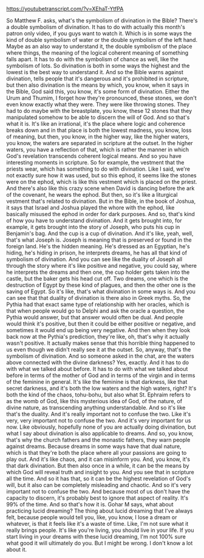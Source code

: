 https://youtubetranscript.com/?v=XEhaT-YtfPA

 So Matthew F. asks, what's the symbolism of divination in the Bible? There's a double symbolism of divination. It has to do with actually this month's patron only video, if you guys want to watch it. Which is in some ways the kind of double symbolism of water or the double symbolism of the left hand. Maybe as an also way to understand it, the double symbolism of the place where things, the meaning of the logical coherent meaning of something falls apart. It has to do with the symbolism of chance as well, like the symbolism of lots. So divination is both in some ways the highest and the lowest is the best way to understand it. And so the Bible warns against divination, tells people that it's dangerous and it's prohibited in scripture, but then also divination is the means by which, you know, when it says in the Bible, God said this, you know, it's some form of divination. Either the Urum and Thumim, I forget how they're pronounced, these stones, we don't even know exactly what they were. They were like throwing stones. They had to do maybe with the breastplate, you know, these 12 stones that they manipulated somehow to be able to discern the will of God. And so that's what it is. It's like an irrational, it's the place where logic and coherence breaks down and in that place is both the lowest madness, you know, loss of meaning, but then, you know, in the higher way, like the higher waters, you know, the waters are separated in scripture at the outset. In the higher waters, you have a reflection of that, which is rather the manner in which God's revelation transcends coherent logical means. And so you have interesting moments in scripture. So for example, the vestment that the priests wear, which has something to do with divination. Like I said, we're not exactly sure how it was used, but so this ephod, it seems like the stones were on the ephod, which is like this vestment which is placed on the priest. And there's also like this crazy scene when David is dancing before the ark of the covenant, he wears the ephod. But then, so it's like a liturgical vestment that's related to divination. But in the Bible, in the book of Joshua, it says that Israel and Joshua played the whore with the ephod, like basically misused the ephod in order for dark purposes. And so, that's kind of how you have to understand divination. And it gets brought into, for example, it gets brought into the story of Joseph, who puts his cup in Benjamin's bag. And the cup is a cup of divination. And it's like, yeah, well, that's what Joseph is. Joseph is meaning that is preserved or found in the foreign land. He's the hidden meaning. He's dressed as an Egyptian, he's hiding, he's hiding in prison, he interprets dreams, he has all that kind of symbolism of divination. And you can see like the duality of Joseph all through the story where it's like positive and negative, you could say, where he interprets the dreams and then one, the cup holder gets taken into the castle, but the baker gets his head cut off. Two dreams, one which is the destruction of Egypt by these kind of plagues, and then the other one is the saving of Egypt. So it's like, that's what divination in some ways is. And you can see that that duality of divination is there also in Greek myths. So, the Pythia had that exact same type of relationship with her oracles, which is that when people would go to Delphi and ask the oracle a question, the Pythia would answer, but that answer would often be dual. And people would think it's positive, but then it could be either positive or negative, and sometimes it would end up being very negative. And then when they look back now at the Pythia's prediction, they're like, oh, that's why it actually wasn't positive. It actually makes sense that this horrible thing happened to us even though we didn't really see it at the outset. So, anyway, that's the symbolism of divination. And so someone asked in the chat, are the waters above connected with the divine darkness? Yes, exactly. And it has to do with what we talked about before. It has to do with what we talked about before in terms of the mother of God and in terms of the virgin and in terms of the feminine in general. It's like the feminine is that darkness, like that secret darkness, and it's both the low waters and the high waters, right? It's both the kind of the chaos, tohu-bohu, but also what St. Ephraim refers to as the womb of God, like this mysterious idea of God, of the nature, of divine nature, as transcending anything understandable. And so it's like that's the duality. And it's really important not to confuse the two. Like it's very, very important not to confuse the two. And it's very important for us now. Like obviously, hopefully none of you are actually doing divination, but what I say about divination is also applicable to dreams. And so, you know, that's why the church fathers and the monastic fathers, they warn people against dreams. Because dreams in some ways have that dual nature, which is that they're both the place where all your passions are going to play out. And it's like chaos, and it can misinform you. And, you know, it's that dark divination. But then also once in a while, it can be the means by which God will reveal truth and insight to you. And you see that in scripture all the time. And so it has that, so it can be the highest revelation of God's will, but it also can be completely misleading and chaotic. And so it's very important not to confuse the two. And because most of us don't have the capacity to discern, it's probably best to ignore that aspect of reality. It's 99% of the time. And so that's how it is. Gohar M says, what about practicing lucid dreaming? The thing about lucid dreaming that I've always felt, because people would tell you, like, you know, I lose a dream or whatever, is that it feels like it's a waste of time. Like, I'm not sure what it really brings people. It's like you're living, you should live in your life. If you start living in your dreams with these lucid dreaming, I'm not 100% sure what good it will ultimately do you. But I might be wrong. I don't know a lot about it.